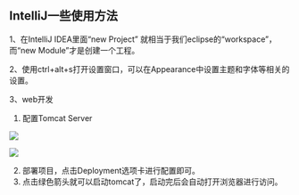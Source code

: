## IntelliJ一些使用方法

1、在IntelliJ IDEA里面“new Project” 就相当于我们eclipse的“workspace”，而“new Module”才是创建一个工程。

2、使用ctrl+alt+s打开设置窗口，可以在Appearance中设置主题和字体等相关的设置。

3、web开发 

1. 配置Tomcat Server
   
![](/jekyll/images/server1.png)  


![](/jekyll/images/server2.png)

2. 部署项目，点击Deployment选项卡进行配置即可。
3. 点击绿色箭头就可以启动tomcat了，启动完后会自动打开浏览器进行访问。
